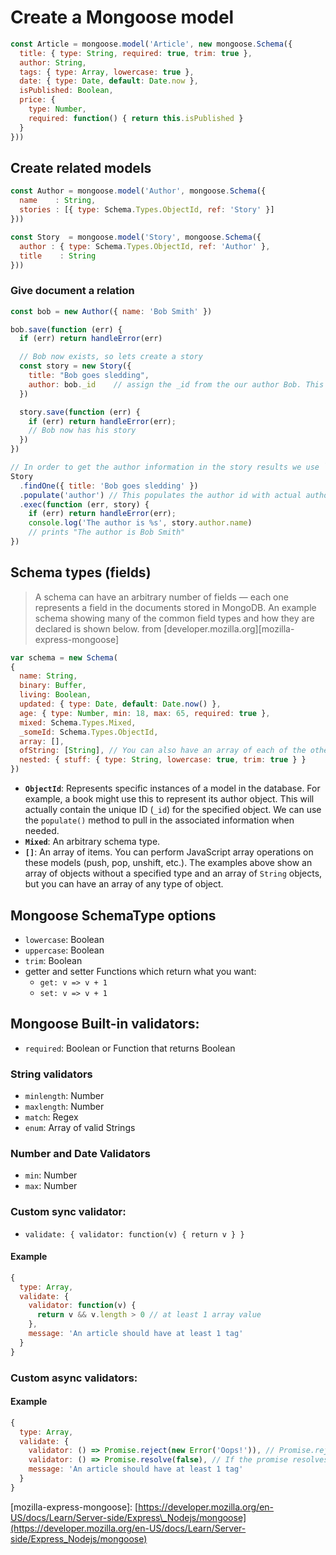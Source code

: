 # Create a Mongoose model

```javascript
const Article = mongoose.model('Article', new mongoose.Schema({
  title: { type: String, required: true, trim: true },
  author: String,
  tags: { type: Array, lowercase: true },
  date: { type: Date, default: Date.now },
  isPublished: Boolean,
  price: {
    type: Number,
    required: function() { return this.isPublished }
  }
}))
```

## Create related models

```javascript
const Author = mongoose.model('Author', mongoose.Schema({
  name    : String,
  stories : [{ type: Schema.Types.ObjectId, ref: 'Story' }]
}))

const Story  = mongoose.model('Story', mongoose.Schema({
  author : { type: Schema.Types.ObjectId, ref: 'Author' },
  title    : String
}))
```

### Give document a relation

```javascript
const bob = new Author({ name: 'Bob Smith' })

bob.save(function (err) {
  if (err) return handleError(err)

  // Bob now exists, so lets create a story
  const story = new Story({
    title: "Bob goes sledding",
    author: bob._id    // assign the _id from the our author Bob. This ID is created by default!
  })

  story.save(function (err) {
    if (err) return handleError(err);
    // Bob now has his story
  })
})

// In order to get the author information in the story results we use `populate()`, as shown below.
Story
  .findOne({ title: 'Bob goes sledding' })
  .populate('author') // This populates the author id with actual author information!
  .exec(function (err, story) {
    if (err) return handleError(err);
    console.log('The author is %s', story.author.name)
    // prints "The author is Bob Smith"
})
```

## Schema types \(fields\)

> A schema can have an arbitrary number of fields — each one represents a field in the documents stored in MongoDB. An example schema showing many of the common field types and how they are declared is shown below. from \[developer.mozilla.org\]\[mozilla-express-mongoose\]

```javascript
var schema = new Schema(
{
  name: String,
  binary: Buffer,
  living: Boolean,
  updated: { type: Date, default: Date.now() },
  age: { type: Number, min: 18, max: 65, required: true },
  mixed: Schema.Types.Mixed,
  _someId: Schema.Types.ObjectId,
  array: [],
  ofString: [String], // You can also have an array of each of the other types too.
  nested: { stuff: { type: String, lowercase: true, trim: true } }
})
```

* **`ObjectId`**: Represents specific instances of a model in the database. For example, a book might use this to represent its author object. This will actually contain the unique ID \(`_id`\) for the specified object. We can use the `populate()` method to pull in the associated information when needed.
* **`Mixed`**: An arbitrary schema type.
* **`[]`**: An array of items. You can perform JavaScript array operations on these models \(push, pop, unshift, etc.\). The examples above show an array of objects without a specified type and an array of `String` objects, but you can have an array of any type of object.

## Mongoose SchemaType options

* `lowercase`: Boolean
* `uppercase`: Boolean
* `trim`: Boolean
* getter and setter Functions which return what you want:
  * `get: v => v + 1`
  * `set: v => v + 1`

## Mongoose Built-in validators:

* `required`: Boolean or Function that returns Boolean

### String validators

* `minlength`: Number
* `maxlength`: Number
* `match`: Regex
* `enum`: Array of valid Strings

### Number and Date Validators

* `min`: Number
* `max`: Number

### Custom sync validator:

* `validate: { validator: function(v) { return v } }`

#### Example

```javascript
{
  type: Array,
  validate: {
    validator: function(v) {
      return v && v.length > 0 // at least 1 array value
    },
    message: 'An article should have at least 1 tag'
  }
}
```

### Custom async validators:

#### Example

```javascript
{
  type: Array,
  validate: {
    validator: () => Promise.reject(new Error('Oops!')), // Promise.reject, Mongoose will use the given error
    validator: () => Promise.resolve(false), // If the promise resolves to `false`, Mongoose assumes the validator failed and creates an error with the given `message`.
    message: 'An article should have at least 1 tag'
  }
}
```

\[mozilla-express-mongoose\]: [https://developer.mozilla.org/en-US/docs/Learn/Server-side/Express\_Nodejs/mongoose](https://developer.mozilla.org/en-US/docs/Learn/Server-side/Express_Nodejs/mongoose)

